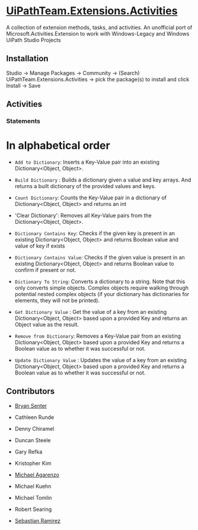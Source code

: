 # [UiPathTeam.Extensions.Activities](https://marketplace.uipath.com/listings/uipathteam-extensions-activities)

A collection of extension methods, tasks, and activities. An unofficial port of Microsoft.Activities.Extension to work with Windows-Legacy and Windows UiPath Studio Projects

## Installation

Studio -> Manage Packages -> Community -> (Search) UiPathTeam.Extensions.Activities -> pick the package(s) to install and click Install -> Save

## Activities

### Statements
# In alphabetical order
* `Add to Dictionary`: Inserts a Key-Value pair into an existing Dictionary<Object, Object>.

* `Build Dictionary` : Builds a dictionary given a value and key arrays. And returns a built dictionary of the provided values and keys. 

* `Count Dictionary`: Counts the Key-Value pair in a dictionary of Dictionary<Object, Object> and returns an int

* 'Clear Dictionary': Removes all Key-Value pairs from the Dictionary<Object, Object>.

* `Dictionary Contains Key`: Checks if the given key is present in an existing Dictionary<Object, Object> and returns Boolean value and value of key if exists

* `Dictionary Contains Value`: Checks if the given value is present in an existing Dictionary<Object, Object> and returns Boolean value to confirm if present or not.

* `Dictionary To String`: Converts a dictionary to a string. Note that this only converts simple objects. Complex objects require walking through potential nested complex objects (if your dictionary has dictionaries for elements, they will not be printed).

* `Get Dictionary Value` : Get the value of a key from an existing Dictionary<Object, Object> based upon a provided Key and returns an Object value as the result.

* `Remove from Dictionary`: Removes a Key-Value pair from an existing Dictionary<Object, Object> based upon a provided Key and returns a Boolean value as to whether it was successful or not.

* `Update Dictionary Value` : Updates the value of a key from an existing Dictionary<Object, Object> based upon a provided Key and returns a Boolean value as to whether it was successful or not.

## Contributors

* [Bryan Senter](https://www.linkedin.com/in/bryansenter/)

* Cathleen Runde

* Denny Chiramel

* Duncan Steele

* Gary Refka

* Kristopher Kim

* [Michael Agarenzo](https://www.linkedin.com/in/magarenzo/)

* Michael Kuehn

* Michael Tomlin

* Robert Searing

* [Sebastian Ramirez](https://www.linkedin.com/in/jsramirez/)
